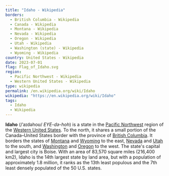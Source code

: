 ```yaml
---
title: "Idaho - Wikipedia"
borders:
  - British Columbia - Wikipedia
  - Canada - Wikipedia
  - Montana - Wikipedia
  - Nevada - Wikipedia
  - Oregon - Wikipedia
  - Utah - Wikipedia
  - Washington (state) - Wikipedia
  - Wyoming - Wikipedia
country: United States - Wikipedia
date: 2023-07-01
flag: Flag_of_Idaho.svg
region:
  - Pacific Northwest - Wikipedia
  - Western United States - Wikipedia
type: wikipedia
permalink: /en.wikipedia.org/wiki/Idaho
wikipedia: "https://en.wikipedia.org/wiki/Idaho"
tags:
  - Idaho
  - Wikipedia
---
```

**Idaho** (/ˈaɪdəhoʊ/ *EYE-də-hoh*) is a state in the [Pacific Northwest](/en.wikipedia.org/wiki/Pacific_Northwest) region of the [Western United States](/en.wikipedia.org/wiki/Western_United_States). To the north, it shares a small portion of the Canada–United States border with the province of [British Columbia](/en.wikipedia.org/wiki/British_Columbia). It borders the states of [Montana](/en.wikipedia.org/wiki/Montana) and [Wyoming](/en.wikipedia.org/wiki/Wyoming) to the east, [Nevada](/en.wikipedia.org/wiki/Nevada) and [Utah](/en.wikipedia.org/wiki/Utah) to the south, and [Washington](/en.wikipedia.org/wiki/Washington_(state)) and [Oregon](/en.wikipedia.org/wiki/Oregon) to the west. The state's capital and largest city is Boise. With an area of 83,570 square miles (216,400 km2), Idaho is the 14th largest state by land area, but with a population of approximately 1.8 million, it ranks as the 13th least populous and the 7th least densely populated of the 50 U.S. states.